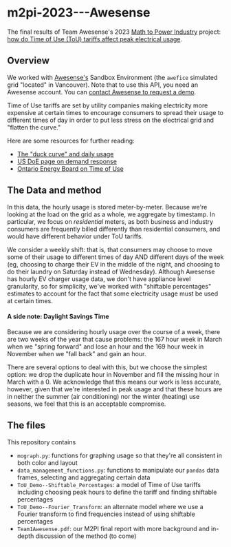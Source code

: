 # m2pi-2023---Awesense
The final results of Team Awesense's 2023 [Math to Power Industry](https://m2pi.ca/) project: [how do Time of Use (ToU) tariffs affect peak electrical usage](https://m2pi.ca/project/2023/awesense/).

## Overview 

We worked with [Awesense's](https://www.awesense.com/) Sandbox Environment (the `awefice` simulated grid "located" in Vancouver). Note that to use this API, you need an Awesense account. You can [contact Awesense to request a demo](https://www.awesense.com/contact/).

Time of Use tariffs are set by utility companies making electricity more expensive at certain times to encourage consumers to spread their usage to different times of day in order to put less stress on the electrical grid and "flatten the curve." 

Here are some resources for further reading:

* [The "duck curve" and daily usage](https://insideenergy.org/2014/10/02/ie-questions-why-is-california-trying-to-behead-the-duck/)
* [US DoE page on demand response](https://www.energy.gov/oe/demand-response)
* [Ontario Energy Board on Time of Use](https://www.oeb.ca/consumer-information-and-protection/electricity-rates)

## The Data and method

In this data, the hourly usage is stored meter-by-meter. 
Because we're looking at the load on the grid as a whole, we aggregate by timestamp. 
In particular, we focus on *residential* meters, as both business and industry consumers are frequently billed differently than residential consumers, and would have different behavior under ToU tariffs.

We consider a weekly shift: that is, that consumers may choose to move some of their usage to different times of day AND different days of the week (eg, choosing to charge their EV in the middle of the night, and choosing to do their laundry on Saturday instead of Wednesday). Although Awesense has hourly EV charger usage data, we don't have appliance level granularity, so for simplicity, we've worked with "shiftable percentages" estimates to account for the fact that some electricity usage must be used at certain times.

#### A side note: Daylight Savings Time

Because we are considering hourly usage over the course of a week, there are two weeks of the year that cause problems: the 167 hour week in March when we "spring forward" and lose an hour and the 169 hour week in November when we "fall back" and gain an hour.

There are several options to deal with this, but we choose the simplest option: we drop the duplicate hour in November and fill the missing hour in March with a 0. 
We acknowledge that this means our work is less accurate, however, given that we're interested in peak usage and that these hours are in neither the summer (air conditioning) nor the winter (heating) use seasons, we feel that this is an acceptable compromise.


## The files

This repository contains

* `mograph.py`: functions for graphing usage so that they're all consistent in both color and layout
* `data_management_functions.py`: functions to manipulate our `pandas` data frames, selecting and aggregating certain data
* `ToU_Demo--Shiftable_Percentages`: a model of Time of Use tariffs including choosing peak hours to define the tariff and finding shiftable percentages
* `ToU_Demo--Fourier_Transform`: an alternate model where we use a Fourier transform to find frequencies instead of using shiftable percentages
* `Team1Awesense.pdf`: our M2PI final report with more background and in-depth discussion of the method (to come)
